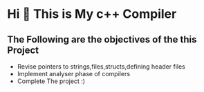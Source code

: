 <h1>  Hi 👋 This is My c++ Compiler </h1>

<h2>
The Following are the objectives of the this Project
</h2>
<ul>
<li>
Revise pointers to strings,files,structs,defining header files
</li>
<li>
Implement analyser phase of compilers
</li>
<li>
Complete The project :)
</li>
</ul>
